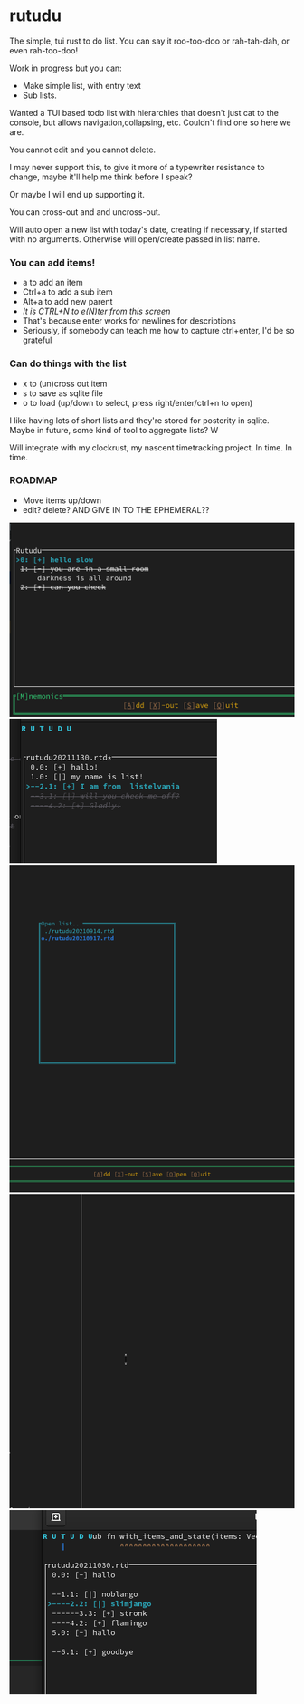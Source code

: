 # rutudu
The simple, tui rust to do list. You can say it roo-too-doo or rah-tah-dah, or even rah-too-doo!

Work in progress but you can:

* Make simple list, with entry text
* Sub lists.

Wanted a TUI based todo list with hierarchies that doesn't just cat to the console,
but allows navigation,collapsing, etc. Couldn't find one so here we are.

You cannot edit and you cannot delete. 

I may never support this, to give it more of a typewriter resistance to change, 
maybe it'll help me think before I speak?

Or maybe I will end up supporting it.

You can cross-out and and uncross-out.

Will auto open a new list with today's date, creating if necessary, if started with no arguments. Otherwise will
open/create passed in list name.

### You can add items!

* a to add an item
* Ctrl+a to add a sub item
* Alt+a to add new parent
* _It is CTRL+N  to e(N)ter from this screen_
* That's because enter works for newlines for descriptions
* Seriously, if somebody can teach me how to capture ctrl+enter, I'd be so grateful

### Can do things with the list
* x to (un)cross out item
* s to save as sqlite file 
* o to load (up/down to select, press right/enter/ctrl+n to open)



I like having lots of short lists and they're stored for posterity in sqlite. Maybe in future, some kind of tool
to aggregate lists? W

Will integrate with my clockrust, my nascent timetracking project. In time. In time.

### ROADMAP

* Move items up/down
* edit? delete? AND GIVE IN TO THE EPHEMERAL??

<img src="./example_pic.png" alt="Looks like this" >
<img src="./grey_crossed_out.png" alt="Now with soothing crossed out items" >
<img src="./open_file.png" alt="Opening files" >
<img src="./rutud_1.gif" alt="The cursor works...in the forward direction" width="1046" height="555">
<img src="./hierarchies.png" title=""sublists"/>
